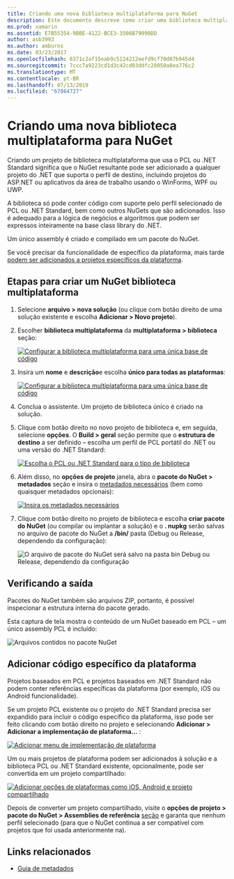 ```yaml
---
title: Criando uma nova biblioteca multiplataforma para NuGet
description: Este documento descreve como criar uma biblioteca multiplataforma para uso com o NuGet. Essa técnica é adequada para a lógica de negócios e algoritmos que podem ser expressos inteiramente na biblioteca de classes de Base do .NET e, portanto, serão executado em todas as plataformas de destino sem código específico da plataforma.
ms.prod: xamarin
ms.assetid: E7B55354-9BBE-4122-BCE3-3506B79090DD
author: asb3993
ms.author: amburns
ms.date: 03/23/2017
ms.openlocfilehash: 6371c2af15eab9c5124212eefd9cf70d07b945d4
ms.sourcegitcommit: 7ccc7a9223cd1d3c42cd03ddfc28050a8ea776c2
ms.translationtype: MT
ms.contentlocale: pt-BR
ms.lasthandoff: 07/13/2019
ms.locfileid: "67864727"
---
```

# <a name="creating-a-new-multiplatform-library-for-nuget"></a>Criando uma nova biblioteca multiplataforma para NuGet

Criando um projeto de biblioteca multiplataforma que usa o PCL ou .NET Standard significa que o NuGet resultante pode ser adicionado a qualquer projeto do .NET que suporta o perfil de destino, incluindo projetos do ASP.NET ou aplicativos da área de trabalho usando o WinForms, WPF ou UWP.

A biblioteca só pode conter código com suporte pelo perfil selecionado de PCL ou .NET Standard, bem como outros NuGets que são adicionados.
Isso é adequado para a lógica de negócios e algoritmos que podem ser expressos inteiramente na base class library do .NET.

Um único assembly é criado e compilado em um pacote do NuGet.

Se você precisar da funcionalidade de específico da plataforma, mais tarde [podem ser adicionados a projetos específicos da plataforma](#add-platforms).

## <a name="steps-to-create-a-multiplatform-library-nuget"></a>Etapas para criar um NuGet biblioteca multiplataforma

1. Selecione **arquivo > nova solução** (ou clique com botão direito de uma solução existente e escolha **Adicionar > Novo projeto**).

2. Escolher **biblioteca multiplataforma** da **multiplataforma > biblioteca** seção:

   [![](single-codebase-images/mulitplatform-library-sml.png "Configurar a biblioteca multiplataforma para uma única base de código")](single-codebase-images/mulitplatform-library.png#lightbox)

3. Insira um **nome** e **descrição**e escolha **único para todas as plataformas**:

   [![](single-codebase-images/single-configure-sml.png "Configurar a biblioteca multiplataforma para uma única base de código")](single-codebase-images/single-configure.png#lightbox)

4. Conclua o assistente. Um projeto de biblioteca único é criado na solução.

5. Clique com botão direito no novo projeto de biblioteca e, em seguida, selecione **opções**. O **Build > geral** seção permite que o **estrutura de destino** a ser definido – escolha um perfil de PCL portátil do .NET ou uma versão do .NET Standard:

   [![](single-codebase-images/single-choose-type-sml.png "Escolha o PCL ou .NET Standard para o tipo de biblioteca")](single-codebase-images/single-choose-type.png#lightbox)

6. Além disso, no **opções de projeto** janela, abra o **pacote do NuGet > metadados** seção e insira o [metadados necessários](~/cross-platform/app-fundamentals/nuget-multiplatform-libraries/metadata.md) (bem como quaisquer metadados opcionais):

   [![](single-codebase-images/single-metadata-sml.png "Insira os metadados necessários")](single-codebase-images/single-metadata.png#lightbox)

7. Clique com botão direito no projeto de biblioteca e escolha **criar pacote do NuGet** (ou compilar ou implantar a solução) e o **. nupkg** serão salvas no arquivo de pacote do NuGet a **/bin/** pasta (Debug ou Release, dependendo da configuração):

   ![](single-codebase-images/create-nuget-package.png "O arquivo de pacote do NuGet será salvo na pasta bin Debug ou Release, dependendo da configuração")


## <a name="verifying-the-output"></a>Verificando a saída

Pacotes do NuGet também são arquivos ZIP, portanto, é possível inspecionar a estrutura interna do pacote gerado.

Esta captura de tela mostra o conteúdo de um NuGet baseado em PCL – um único assembly PCL é incluído:

![](single-codebase-images/nuget-output.png "Arquivos contidos no pacote NuGet")

<a name="add-platforms" />

## <a name="adding-platform-specific-code"></a>Adicionar código específico da plataforma

Projetos baseados em PCL e projetos baseados em .NET Standard não podem conter referências específicas da plataforma (por exemplo, iOS ou Android funcionalidade).

Se um projeto PCL existente ou o projeto do .NET Standard precisa ser expandido para incluir o código específico da plataforma, isso pode ser feito clicando com botão direito no projeto e selecionando **Adicionar > Adicionar a implementação de plataforma...** :

[![](single-codebase-images/add-later-sml.png "Adicionar menu de implementação de plataforma")](single-codebase-images/add-later.png#lightbox)

Um ou mais projetos de plataforma podem ser adicionados à solução e a biblioteca PCL ou .NET Standard existente, opcionalmente, pode ser convertida em um projeto compartilhado:

[![](single-codebase-images/add-later-platforms-sml.png "Adicionar opções de plataformas como iOS, Android e projeto compartilhado")](single-codebase-images/add-later-platforms-sml.png#lightbox)

Depois de converter um projeto compartilhado, visite o **opções de projeto > pacote do NuGet > Assemblies de referência**
[seção](~/cross-platform/app-fundamentals/nuget-multiplatform-libraries/platform-specific.md) e garanta que nenhum perfil selecionado (para que o NuGet continua a ser compatível com projetos que foi usada anteriormente na).


## <a name="related-links"></a>Links relacionados

- [Guia de metadados](~/cross-platform/app-fundamentals/nuget-multiplatform-libraries/metadata.md)
